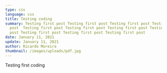 ```yaml
---
type: css
language: css
title: Testing coding
summary: Testing first post Testing first post Testing first post Testing first
  post  Testing first post Testing first post Testing first post Testing first
  post Testing first post Testing first post Testing first post
date: January 11, 2021
update: January 11, 2021
author: Ricardo Moreira
thumbnail: /images/uploads/pdf.jpg
---
```

Testing first coding